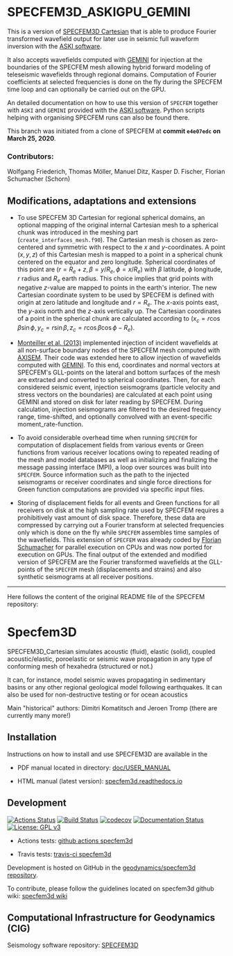 
# SPECFEM3D_ASKIGPU_GEMINI

This is a version of [SPECFEM3D Cartesian](https://github.com/SPECFEM/specfem3d) that is able to produce
Fourier transformed wavefield output for later use in seismic full waveform inversion 
with the [ASKI software](https://github.com/seismology-RUB/ASKI_SEM3D_GEMINI).

It also accepts wavefields computed with [GEMINI](https://github.com/seismology-RUB/GEMINI_UNIFIED)
for injection at the boundaries of the SPECFEM mesh allowing hybrid forward modeling of teleseismic wavefields
through regional domains. Computation of Fourier coefficients at selected frequencies is done on the fly during
the SPECFEM time loop and can optionally be carried out on the GPU.

An detailed documentation on how to use this version of `SPECFEM` together with `ASKI` and `GEMINI` provided with the 
[ASKI software](https://github.com/seismology-RUB/ASKI_SEM3D_GEMINI). 
Python scripts helping with organising SPECFEM runs can also be found there.

This branch was initiated from a clone of SPECFEM at **commit `e4e07edc` on March 25, 2020**.

### Contributors: 
Wolfgang Friederich, Thomas Möller, Manuel Ditz, Kasper D. Fischer, Florian Schumacher (Schorn)

## Modifications, adaptations and extensions

- To use SPECFEM 3D Cartesian for regional spherical domains, an optional mapping of the original internal Cartesian mesh to a spherical chunk was introduced in the meshing part (`create_interfaces_mesh.f90`). The Cartesian mesh is chosen as zero-centered and symmetric with respect to the $x$ and $y$-coordinates. A point $(x, y, z)$ of this Cartesian mesh is mapped to a point in a spherical chunk centered on the equator and zero longitude. Spherical coordinates of this point are $(r=R_e+z, \beta=y/R_e, \phi=x/R_e)$ with $\beta$ latitude, $\phi$ longitude, $r$ radius and $R_e$ earth radius. This choice implies that grid points with negative $z$-value are mapped to points in the earth's interior. The new Cartesian coordinate system to be used by SPECFEM is defined with origin at zero latitude and longitude and $r=R_e$. The $x$-axis points east, the $y$-axis north and the $z$-axis vertically up. The Cartesian coordinates of a point in the spherical chunk are calculated according to $(x_c=r\cos\beta\sin\phi, y_c=r\sin\beta, z_c=r\cos\beta\cos\phi-R_e)$.

- [Monteiller et al. (2013)](https://doi.org/10.1093/gji/ggs006) implemented injection of incident wavefields at all non-surface  boundary nodes of the SPECFEM mesh computed  with [AXISEM](https://github.com/geodynamics/axisem). Their code was extended here to allow injection of wavefields computed with [GEMINI](https://github.com/seismology-RUB/GEMINI_UNIFIED). To this end, coordinates and normal vectors at SPECFEM's GLL-points on the lateral and bottom surfaces of the mesh are extracted and converted to spherical coordinates. Then, for each considered seismic event, injection seismograms (particle velocity and stress vectors on the boundaries) are calculated at each point using GEMINI and stored on disk for later reading by SPECFEM. During calculation, injection seismograms are filtered to the desired frequency range, time-shifted, and optionally convolved with an event-specific moment_rate-function.

- To avoid considerable overhead time when running `SPECFEM` for computation of displacement fields from various events or Green functions from various receiver locations owing to repeated reading of the mesh and model databases as well as initializing and finalizing the message passing interface (MPI), a loop over sources was built into `SPECFEM`. Source information such as the path to the injected seismograms or receiver coordinates and single force directions for Green function computations are provided via specific input files.

- Storing of displacement fields for all events and Green functions for all receivers on disk at the high sampling rate used by SPECFEM 
requires a prohibitively vast amount of disk space. Therefore, these data are compressed by carrying out a Fourier transform at selected 
  frequencies only which is done on the fly while `SPECFEM` assembles time samples of the wavefields. This extension of `SPECFEM` was 
  already coded by [Florian Schumacher](https://github.com/seismology-RUB/SPECFEM3D_Cartesian_for_ASKI) for parallel execution on CPUs and was now ported for execution on GPUs. The final output of the extended and modified version of SPECFEM are the Fourier transformed wavefields at the GLL-points of the `SPECFEM` mesh (displacements and strains) and also synthetic seismograms at all receiver positions.

------------------------------------------------------------------------------
Here follows the content of the original README file of the SPECFEM repository:

# Specfem3D

SPECFEM3D_Cartesian simulates acoustic (fluid), elastic (solid), coupled acoustic/elastic, poroelastic or seismic wave propagation in any type of conforming mesh of hexahedra (structured or not.)

It can, for instance, model seismic waves propagating in sedimentary basins or any other regional geological model following earthquakes. It can also be used for non-destructive testing or for ocean acoustics


Main "historical" authors: Dimitri Komatitsch and Jeroen Tromp
  (there are currently many more!)

## Installation

Instructions on how to install and use SPECFEM3D are
available in the

- PDF manual located in directory: [doc/USER_MANUAL](doc/USER_MANUAL)

- HTML manual (latest version): [specfem3d.readthedocs.io](http://specfem3d.readthedocs.io/)


## Development

[![Actions Status](https://github.com/geodynamics/specfem3d/workflows/CI/badge.svg)](https://github.com/geodynamics/specfem3d/actions)
[![Build Status](https://travis-ci.com/geodynamics/specfem3d.svg?branch=devel)](https://travis-ci.com/geodynamics/specfem3d)
[![codecov](https://codecov.io/gh/geodynamics/specfem3d/branch/devel/graph/badge.svg)](https://codecov.io/gh/geodynamics/specfem3d)
[![Documentation Status](https://readthedocs.org/projects/specfem3d/badge/?version=latest)](https://specfem3d.readthedocs.io/en/latest/?badge=latest)
[![License: GPL v3](https://img.shields.io/badge/License-GPL%20v3-blue.svg)](LICENSE)

* Actions tests: [github actions specfem3d](https://github.com/geodynamics/specfem3d/actions)

* Travis tests: [travis-ci specfem3d](https://travis-ci.com/geodynamics/specfem3d/builds)


Development is hosted on GitHub in the
[geodynamics/specfem3d repository](https://github.com/geodynamics/specfem3d).

To contribute, please follow the guidelines located on specfem3d github wiki:
[specfem3d wiki](https://github.com/geodynamics/specfem3d/wiki)


## Computational Infrastructure for Geodynamics (CIG)

Seismology software repository: [SPECFEM3D](https://geodynamics.org/cig/software/specfem3d/)
